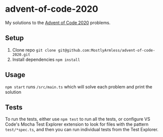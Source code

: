 # advent-of-code-2020

My solutions to the [Advent of Code 2020](https://adventofcode.com/2020) problems.

## Setup

1. Clone repo `git clone git@github.com:MostlyArmless/advent-of-code-2020.git`
2. Install dependencies `npm install`

## Usage

`npm start` runs `/src/main.ts` which will solve each problem and print the solution

## Tests

To run the tests, either use `npm test` to run all the tests, or configure VS Code's Mocha Test Explorer extension to look for files with the pattern `test/*spec.ts`, and then you can run individual tests from the Test Explorer.
